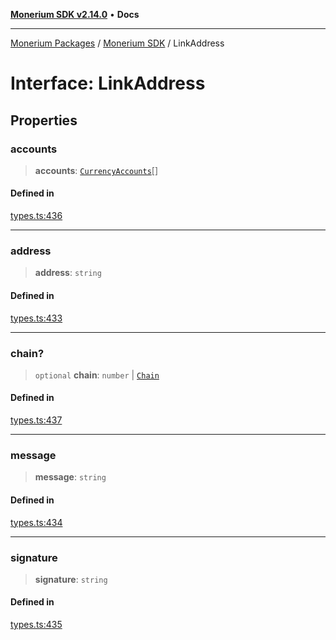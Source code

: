 [**Monerium SDK v2.14.0**](../Packages.md) • **Docs**

***

[Monerium Packages](../../Packages.md) / [Monerium SDK](../Monerium%20SDK.md) / LinkAddress

# Interface: LinkAddress

## Properties

### accounts

> **accounts**: [`CurrencyAccounts`](CurrencyAccounts.md)[]

#### Defined in

[types.ts:436](https://github.com/monerium/js-monorepo/blob/ffeefd2a9bccc0d18acecd9390a7bfced5720c17/packages/sdk/src/types.ts#L436)

***

### address

> **address**: `string`

#### Defined in

[types.ts:433](https://github.com/monerium/js-monorepo/blob/ffeefd2a9bccc0d18acecd9390a7bfced5720c17/packages/sdk/src/types.ts#L433)

***

### chain?

> `optional` **chain**: `number` \| [`Chain`](../type-aliases/Chain.md)

#### Defined in

[types.ts:437](https://github.com/monerium/js-monorepo/blob/ffeefd2a9bccc0d18acecd9390a7bfced5720c17/packages/sdk/src/types.ts#L437)

***

### message

> **message**: `string`

#### Defined in

[types.ts:434](https://github.com/monerium/js-monorepo/blob/ffeefd2a9bccc0d18acecd9390a7bfced5720c17/packages/sdk/src/types.ts#L434)

***

### signature

> **signature**: `string`

#### Defined in

[types.ts:435](https://github.com/monerium/js-monorepo/blob/ffeefd2a9bccc0d18acecd9390a7bfced5720c17/packages/sdk/src/types.ts#L435)
